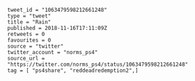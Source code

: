 ```
tweet_id = "1063479598212661248"
type = "tweet"
title = "Rain"
published = 2018-11-16T17:11:09Z
retweets = 0
favourites = 0
source = "twitter"
twitter_account = "norms_ps4"
source_url = "https://twitter.com/norms_ps4/status/1063479598212661248"
tag = [ "ps4share", "reddeadredemption2",]
```

<p class='image'><img src='http://mnf.m17s.net/2018/11/16/DsI9DnUXoAA4Lzb.jpg' alt=''></p>

